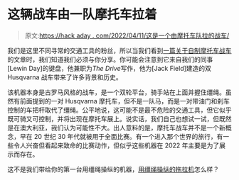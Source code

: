 # 这辆战车由一队摩托车拉着

> 原文:[https://hack aday . com/2022/04/11/这是一个由摩托车队拉的战车/](https://hackaday.com/2022/04/11/this-chariot-is-pulled-by-a-team-of-motorcycles/)

我们是这里不同寻常的交通工具的粉丝，所以当我们看到[一篇关于自制摩托车战车](https://www.thedrive.com/news/45113/stunt-riders-motorcycle-chariot-is-good-clean-dangerous-fun)的文章时，我们知道我们必须与你分享。你可能会注意到它来自我们的同事[Lewin Day]的键盘，他兼职为*The Drive*写作，他为[Jack Field]建造的双 Husqvarna 战车带来了许多背景和历史。

该机器本身是古罗马风格的战车，是一个双轮平台，骑手站在上面并握住缰绳。虽然有前面提到的一对 Husqvarna 摩托车，但不是一队马，而是一对带油门和刹车控制的车把杆取代了缰绳。公平地说，这可能不是最不危险的交通工具，但它似乎既可骑又可控制，并将出现在摩托车展上。说实话，我们自己也想试一试，但既然是在澳大利亚，我们认为可能性不大。出人意料的是，摩托车战车并不是一个新概念，早在 20 世纪 30 年代就被用于全面比赛。有一个进入那个世界的旅行，有一些令人兴奋但看起来致命的比赛动作，但似乎这些机器在 2022 年主要是为了展示而存在。

这不是我们带给你的第一台用缰绳操纵的机器，[用缰绳操纵的拖拉机](https://hackaday.com/2016/04/08/retrotechtacular-rein-operated-tractors/)怎么样？